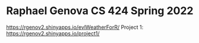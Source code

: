 # Raphael Genova CS 424 Spring 2022
https://rgenov2.shinyapps.io/evlWeatherForR/
Project 1: https://rgenov2.shinyapps.io/project1/
